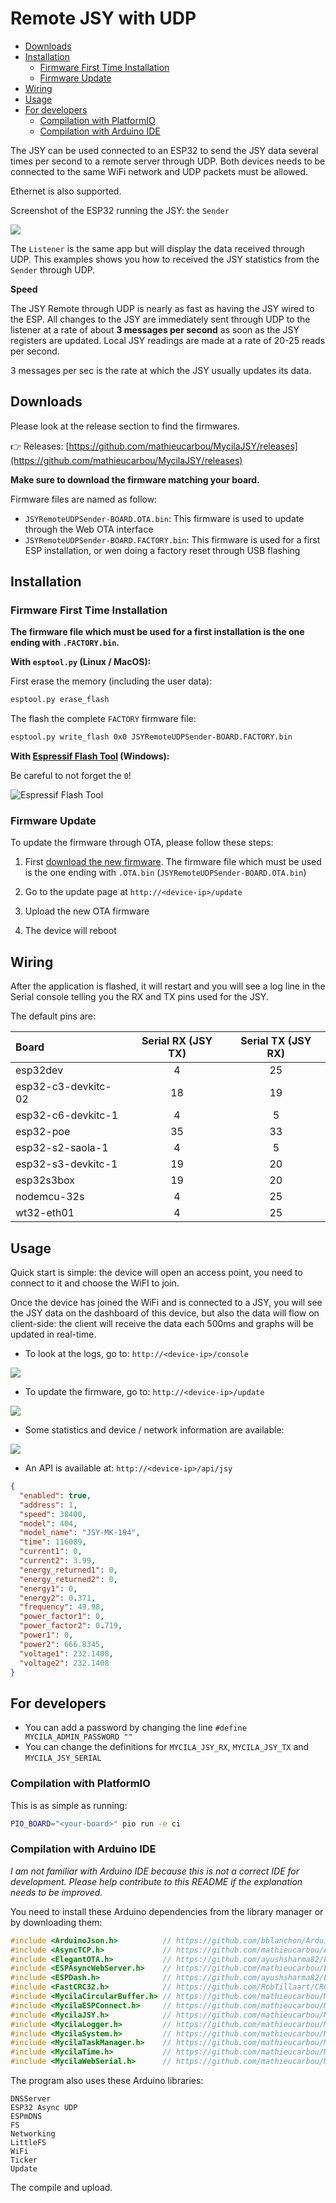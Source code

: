 # Remote JSY with UDP

- [Downloads](#downloads)
- [Installation](#installation)
  - [Firmware First Time Installation](#firmware-first-time-installation)
  - [Firmware Update](#firmware-update)
- [Wiring](#wiring)
- [Usage](#usage)
- [For developers](#for-developers)
  - [Compilation with PlatformIO](#compilation-with-platformio)
  - [Compilation with Arduino IDE](#compilation-with-arduino-ide)

The JSY can be used connected to an ESP32 to send the JSY data several times per second to a remote server through UDP.
Both devices needs to be connected to the same WiFi network and UDP packets must be allowed.

Ethernet is also supported.

Screenshot of the ESP32 running the JSY: the `Sender`

![](https://github.com/mathieucarbou/MycilaJSY/assets/61346/3066bf12-31d5-45de-9303-d810f14731d0)

The `Listener` is the same app but will display the data received through UDP.
This examples shows you how to received the JSY statistics from the `Sender` through UDP.

**Speed**

The JSY Remote through UDP is nearly as fast as having the JSY wired to the ESP.
All changes to the JSY are immediately sent through UDP to the listener at a rate of about **3 messages per second** as soon as the JSY registers are updated.
Local JSY readings are made at a rate of 20-25 reads per second.

3 messages per sec is the rate at which the JSY usually updates its data.

## Downloads

Please look at the release section to find the firmwares.

👉 Releases: [https://github.com/mathieucarbou/MycilaJSY/releases](https://github.com/mathieucarbou/MycilaJSY/releases)

**Make sure to download the firmware matching your board.**

Firmware files are named as follow:

- `JSYRemoteUDPSender-BOARD.OTA.bin`: This firmware is used to update through the Web OTA interface
- `JSYRemoteUDPSender-BOARD.FACTORY.bin`: This firmware is used for a first ESP installation, or wen doing a factory reset through USB flashing

## Installation

### Firmware First Time Installation

**The firmware file which must be used for a first installation is the one ending with `.FACTORY.bin`.**

**With `esptool.py` (Linux / MacOS):**

First erase the memory (including the user data):

```bash
esptool.py erase_flash
```

The flash the complete `FACTORY` firmware file:

```bash
esptool.py write_flash 0x0 JSYRemoteUDPSender-BOARD.FACTORY.bin
```

**With [Espressif Flash Tool](https://www.espressif.com/en/support/download/other-tools) (Windows):**

Be careful to not forget the `0`!

![Espressif Flash Tool](https://yasolr.carbou.me/assets/img/screenshots/Espressif_Flash_Tool.png)

### Firmware Update

To update the firmware through OTA, please follow these steps:

1. First [download the new firmware](download). The firmware file which must be used is the one ending with `.OTA.bin` (`JSYRemoteUDPSender-BOARD.OTA.bin`)

2. Go to the update page at `http://<device-ip>/update`

3. Upload the new OTA firmware

4. The device will reboot

## Wiring

After the application is flashed, it will restart and you will see a log line in the Serial console telling you the RX and TX pins used for the JSY.

The default pins are:

| Board               | Serial RX (JSY TX) | Serial TX (JSY RX) |
| :------------------ | :----------------: | :----------------: |
| esp32dev            |         4          |         25         |
| esp32-c3-devkitc-02 |         18         |         19         |
| esp32-c6-devkitc-1  |         4          |         5          |
| esp32-poe           |         35         |         33         |
| esp32-s2-saola-1    |         4          |         5          |
| esp32-s3-devkitc-1  |         19         |         20         |
| esp32s3box          |         19         |         20         |
| nodemcu-32s         |         4          |         25         |
| wt32-eth01          |         4          |         25         |

## Usage

Quick start is simple: the device will open an access point, you need to connect to it and choose the WiFI to join.

Once the device has joined the WiFi and is connected to a JSY, you will see the JSY data on the dashboard of this device, but also the data will flow on client-side: the client will receive the data each 500ms and graphs will be updated in real-time.

- To look at the logs, go to: `http://<device-ip>/console`

![](https://github.com/mathieucarbou/MycilaJSY/assets/61346/a2604cfe-c31b-4c4d-bf00-764961aee756)

- To update the firmware, go to: `http://<device-ip>/update`

![](https://github.com/mathieucarbou/MycilaJSY/assets/61346/8a4c03d8-5fd4-4580-ae46-a70dc5807327)

- Some statistics and device / network information are available:

![](https://github.com/mathieucarbou/MycilaJSY/assets/61346/1943a697-f108-4cdc-a886-98cb3748af24)

- An API is available at: `http://<device-ip>/api/jsy`

```json
{
  "enabled": true,
  "address": 1,
  "speed": 38400,
  "model": 404,
  "model_name": "JSY-MK-194",
  "time": 116089,
  "current1": 0,
  "current2": 3.99,
  "energy_returned1": 0,
  "energy_returned2": 0,
  "energy1": 0,
  "energy2": 0.371,
  "frequency": 49.98,
  "power_factor1": 0,
  "power_factor2": 0.719,
  "power1": 0,
  "power2": 666.8345,
  "voltage1": 232.1408,
  "voltage2": 232.1408
}
```

## For developers

- You can add a password by changing the line `#define MYCILA_ADMIN_PASSWORD ""`
- You can change the definitions for `MYCILA_JSY_RX`, `MYCILA_JSY_TX` and `MYCILA_JSY_SERIAL`

### Compilation with PlatformIO

This is as simple as running:

```bash
PIO_BOARD="<your-board>" pio run -e ci
```

### Compilation with Arduino IDE

_I am not familiar with Arduino IDE because this is not a correct IDE for development._
_Please help contribute to this README if the explanation needs to be improved._

You need to install these Arduino dependencies from the library manager or by downloading them:

```c++
#include <ArduinoJson.h>          // https://github.com/bblanchon/ArduinoJson
#include <AsyncTCP.h>             // https://github.com/mathieucarbou/AsyncTCP
#include <ElegantOTA.h>           // https://github.com/ayushsharma82/ElegantOTA
#include <ESPAsyncWebServer.h>    // https://github.com/mathieucarbou/ESPAsyncWebServer
#include <ESPDash.h>              // https://github.com/ayushsharma82/ESP-DASH
#include <FastCRC32.h>            // https://github.com/RobTillaart/CRC
#include <MycilaCircularBuffer.h> // https://github.com/mathieucarbou/MycilaUtilities
#include <MycilaESPConnect.h>     // https://github.com/mathieucarbou/MycilaESPConnect
#include <MycilaJSY.h>            // https://github.com/mathieucarbou/MycilaJSY
#include <MycilaLogger.h>         // https://github.com/mathieucarbou/MycilaLogger
#include <MycilaSystem.h>         // https://github.com/mathieucarbou/MycilaSystem
#include <MycilaTaskManager.h>    // https://github.com/mathieucarbou/MycilaTaskManager
#include <MycilaTime.h>           // https://github.com/mathieucarbou/MycilaUtilities
#include <MycilaWebSerial.h>      // https://github.com/mathieucarbou/MycilaWebSerial
```

The program also uses these Arduino libraries:

```
DNSServer
ESP32 Async UDP
ESPmDNS
FS
Networking
LittleFS
WiFi
Ticker
Update
```

The compile and upload.
